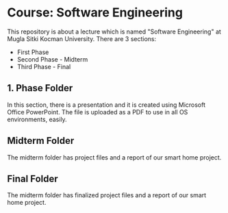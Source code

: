 # **Course:** Software Engineering
This repository is about a lecture which is named "Software Engineering" at Mugla Sitki Kocman University. There are 3 sections:

  + First Phase
  + Second Phase - Midterm
  + Third Phase - Final

## 1. Phase Folder
In this section, there is a presentation and it is created using Microsoft Office PowerPoint. The file is uploaded as a PDF to use in all OS environments, easily.

## Midterm Folder
The midterm folder has project files and a report of our smart home project.

## Final Folder
The midterm folder has finalized project files and a report of our smart home project.

